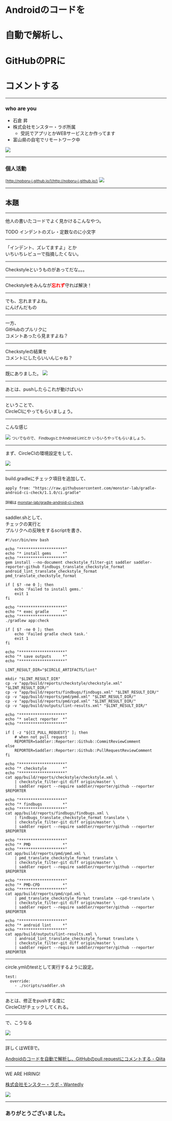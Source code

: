 # Androidのコードを
# 自動で解析し、
# GitHubのPRに
# コメントする

---

### who are you

- 石倉 昇
- 株式会社モンスター・ラボ所属
  - 受託でアプリとかWEBサービスとか作ってます
- 富山県の自宅でリモートワーク中

<img src="img/ml.png" style="border: none">

---

### 個人活動

<small>[http://noboru-i.github.io/](http://noboru-i.github.io/)</small>
<img src="img/private_work.png" style="border: none">

---

## 本題

---

他人の書いたコードでよく見かけるこんなやつ。

TODO インデントのズレ・定数なのに小文字

---

「インデント、ズレてますよ」とか  
いちいちレビューで指摘したくない。

---

Checkstyleというものがあってだな。。。

---

Checkstyleをみんなが<strong style="color: red;">忘れず</strong>守れば解決！

---

でも、忘れますよね。  
にんげんだもの

---

一方、  
GitHubのプルリクに  
コメントあったら見ますよね？

---

Checkstyleの結果を  
コメントにしたらいいんじゃね？

---

既にありました。
<img src="img/ruby-saddler.png">

---

あとは、pushしたらこれが動けばいい

---

ということで、  
CircleCIにやってもらいましょう。

---

こんな感じ

<img src="img/auto_review_image.png" style="background-color: white; border-width: 24px;">

<small>
ついでなので、  
FindbugsとかAndroid Lintとか  
いろいろやってもらいましょう。
</small>

---

まず、CircleCIの環境設定をして、

<img src="img/circleci_env.png">

---

build.gradleにチェック項目を追加して、

```
apply from: "https://raw.githubusercontent.com/monstar-lab/gradle-android-ci-check/1.1.0/ci.gradle"
```

<small>詳細は [monstar-lab/gradle-android-ci-check](https://github.com/monstar-lab/gradle-android-ci-check)</small>

---

saddler.shとして、  
チェックの実行と  
プルリクへの反映をするscriptを書き、

```
#!/usr/bin/env bash

echo "********************"
echo "* install gems     *"
echo "********************"
gem install --no-document checkstyle_filter-git saddler saddler-reporter-github findbugs_translate_checkstyle_format android_lint_translate_checkstyle_format pmd_translate_checkstyle_format

if [ $? -ne 0 ]; then
    echo 'Failed to install gems.'
    exit 1
fi

echo "********************"
echo "* exec gradle      *"
echo "********************"
./gradlew app:check

if [ $? -ne 0 ]; then
    echo 'Failed gradle check task.'
    exit 1
fi

echo "********************"
echo "* save outputs     *"
echo "********************"

LINT_RESULT_DIR="$CIRCLE_ARTIFACTS/lint"

mkdir "$LINT_RESULT_DIR"
cp -v "app/build/reports/checkstyle/checkstyle.xml" "$LINT_RESULT_DIR/"
cp -v "app/build/reports/findbugs/findbugs.xml" "$LINT_RESULT_DIR/"
cp -v "app/build/reports/pmd/pmd.xml" "$LINT_RESULT_DIR/"
cp -v "app/build/reports/pmd/cpd.xml" "$LINT_RESULT_DIR/"
cp -v "app/build/outputs/lint-results.xml" "$LINT_RESULT_DIR/"

echo "********************"
echo "* select reporter  *"
echo "********************"

if [ -z "${CI_PULL_REQUEST}" ]; then
    # when not pull request
    REPORTER=Saddler::Reporter::Github::CommitReviewComment
else
    REPORTER=Saddler::Reporter::Github::PullRequestReviewComment
fi

echo "********************"
echo "* checkstyle       *"
echo "********************"
cat app/build/reports/checkstyle/checkstyle.xml \
    | checkstyle_filter-git diff origin/master \
    | saddler report --require saddler/reporter/github --reporter $REPORTER

echo "********************"
echo "* findbugs         *"
echo "********************"
cat app/build/reports/findbugs/findbugs.xml \
    | findbugs_translate_checkstyle_format translate \
    | checkstyle_filter-git diff origin/master \
    | saddler report --require saddler/reporter/github --reporter $REPORTER

echo "********************"
echo "* PMD              *"
echo "********************"
cat app/build/reports/pmd/pmd.xml \
    | pmd_translate_checkstyle_format translate \
    | checkstyle_filter-git diff origin/master \
    | saddler report --require saddler/reporter/github --reporter $REPORTER

echo "********************"
echo "* PMD-CPD          *"
echo "********************"
cat app/build/reports/pmd/cpd.xml \
    | pmd_translate_checkstyle_format translate --cpd-translate \
    | checkstyle_filter-git diff origin/master \
    | saddler report --require saddler/reporter/github --reporter $REPORTER

echo "********************"
echo "* android lint     *"
echo "********************"
cat app/build/outputs/lint-results.xml \
    | android_lint_translate_checkstyle_format translate \
    | checkstyle_filter-git diff origin/master \
    | saddler report --require saddler/reporter/github --reporter $REPORTER
```

---

circle.ymlのtestとして実行するように設定。

```
test:
  override:
    - ./scripts/saddler.sh
```

---

あとは、修正をpushする度に  
CircleCIがチェックしてくれる。

---

で、こうなる

<img src="img/pull_request_sample.png">

---

詳しくはWEBで。

[Androidのコードを自動で解析し、GitHubのpull requestにコメントする - Qiita](http://qiita.com/noboru_i/items/2f30296db1c8a6dfbd9b)

---

WE ARE HIRING!

[株式会社モンスター・ラボ - Wantedly](https://www.wantedly.com/companies/monstarlab)

<img src="img/wantedly.png">

---

### ありがとうございました。
